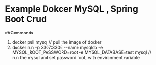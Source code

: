 # Example Dokcer MySQL , Spring Boot Crud


##Commands
1) docker pull mysql  // pull the image of docker
2) docker run -p 3307:3306 --name  mysqldb -e MYSQL_ROOT_PASSWORD=root -e MYSQL_DATABASE=test mysql // run the mysql and set password root, with environment variable

